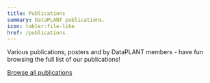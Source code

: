 ```yaml
---
title: Publications
summary: DataPLANT publications. 
icon: tabler:file-like
href: /publications
---
```


Various publications, posters and by DataPLANT members - have fun browsing the full list of our publications!

<a class="btn text-xl bg-lightblue-50 text-darkblue hover:bg-darkblue hover:text-lightblue-50" href="/publications">Browse all publications</a>
